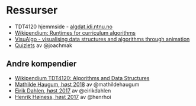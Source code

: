 # Ressurser

- TDT4120 hjemmside - [algdat.idi.ntnu.no](https://algdat.idi.ntnu.no/)
- [Wikipendium: Runtimes for curriculum algorithms](https://www.wikipendium.no/TDT4120_Algorithms_and_Data_Structures#runtimes-for-curriculum-algorithms)
- [VisuAlgo - visualising data structures and algorithms through animation](https://visualgo.net/en)
- [Quizlets](https://quizlet.com/joachim_maksim/folders/algoritmer-og-datastrukturer/sets) av @joachmak

## Andre kompendier

- [Wikipendium TDT4120: Algorithms and Data Structures](https://www.wikipendium.no/TDT4120_Algorithms_and_Data_Structures)
- [Mathilde Haugum, høst 2018](https://github.com/mathildehaugum/homepage-app/blob/master/src/assets/algdat.pdf) av @mathildehaugum
- [Eirik Dahlen, høst 2017](https://github.com/eirikdahlen/Compendiums/blob/master/public/compendiums/TDT4120.pdf) av @eirikdahlen
- [Henrik Høiness, høst 2017](https://github.com/henrhoi/Algdat-TDT4120/blob/master/README.md) av @henrhoi

